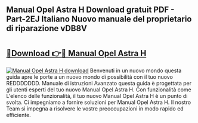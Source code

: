 ## Manual Opel Astra H Download gratuit PDF - Part-2EJ Italiano Nuovo manuale del proprietario di riparazione vDB8V

# <h2><a href="http://df9rax.blite.top/?on=Manual+Opel+Astra+H">🔗Download 👉🔴 Manual Opel Astra H</a></h2>

[![Manual Opel Astra H download](https://i.imgur.com/lujVjoI.png)](http://df9rax.blite.top/?on=Manual+Opel+Astra+H)
Benvenuti in un nuovo mondo questa guida apre le porte a un nuovo mondo di possibilità con il tuo nuovo REDDDDDDD. Manuale di istruzioni Avanzato questa guida è progettata per gli utenti esperti del tuo nuovo Manual Opel Astra H. Con funzionalità come L'elenco delle funzionalità, il tuo nuovo Manual Opel Astra H è un punto di svolta. Ci impegniamo a fornire soluzioni per Manual Opel Astra H. Il nostro Team si impegna a risolvere le vostre preoccupazioni in modo rapido ed efficiente.
